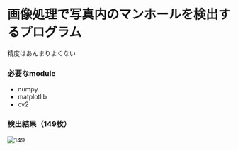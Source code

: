 # 画像処理で写真内のマンホールを検出するプログラム
精度はあんまりよくない

### 必要なmodule
- numpy
- matplotlib
- cv2

### 検出結果（149枚）
![149](https://user-images.githubusercontent.com/39123031/75603469-f3bc5880-5b11-11ea-8117-a4593b57e7a7.png)
